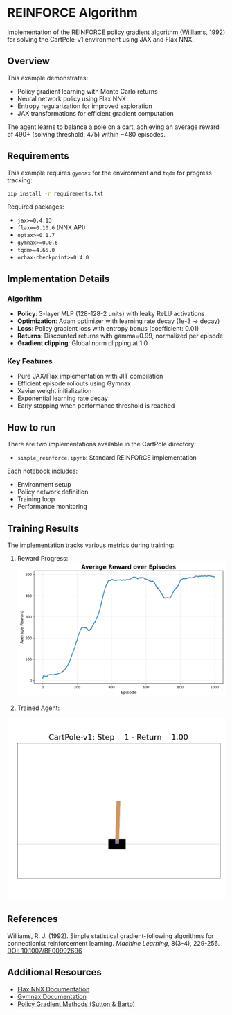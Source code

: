 # REINFORCE Algorithm

Implementation of the REINFORCE policy gradient algorithm ([Williams, 1992](https://doi.org/10.1007/BF00992696)) for solving the CartPole-v1 environment using JAX and Flax NNX.

## Overview

This example demonstrates:
- Policy gradient learning with Monte Carlo returns
- Neural network policy using Flax NNX
- Entropy regularization for improved exploration
- JAX transformations for efficient gradient computation

The agent learns to balance a pole on a cart, achieving an average reward of 490+ (solving threshold: 475) within ~480 episodes.

## Requirements

This example requires `gymnax` for the environment and `tqdm` for progress tracking:
```bash
pip install -r requirements.txt
```

Required packages:
- `jax>=0.4.13`
- `flax==0.10.6` (NNX API)
- `optax>=0.1.7`
- `gymnax>=0.0.6`
- `tqdm>=4.65.0`
- `orbax-checkpoint>=0.4.0`

## Implementation Details

### Algorithm
- **Policy**: 3-layer MLP (128-128-2 units) with leaky ReLU activations
- **Optimization**: Adam optimizer with learning rate decay (1e-3 → decay)
- **Loss**: Policy gradient loss with entropy bonus (coefficient: 0.01)
- **Returns**: Discounted returns with gamma=0.99, normalized per episode
- **Gradient clipping**: Global norm clipping at 1.0

### Key Features
- Pure JAX/Flax implementation with JIT compilation
- Efficient episode rollouts using Gymnax
- Xavier weight initialization
- Exponential learning rate decay
- Early stopping when performance threshold is reached


## How to run

There are two implementations available in the CartPole directory:
- `simple_reinforce.ipynb`: Standard REINFORCE implementation

Each notebook includes:
- Environment setup
- Policy network definition
- Training loop
- Performance monitoring

## Training Results

The implementation tracks various metrics during training:

1. Reward Progress:
![Reward Plot](training_rewards.png)

2. Trained Agent:

![CartPole Agent](anim.gif)

## References

Williams, R. J. (1992). Simple statistical gradient-following algorithms for connectionist reinforcement learning. *Machine Learning*, 8(3-4), 229-256. [DOI: 10.1007/BF00992696](https://doi.org/10.1007/BF00992696)

## Additional Resources

- [Flax NNX Documentation](https://flax.readthedocs.io/en/latest/nnx/index.html)
- [Gymnax Documentation](https://github.com/RobertTLange/gymnax)
- [Policy Gradient Methods (Sutton & Barto)](http://incompleteideas.net/book/RLbook2020.pdf)
